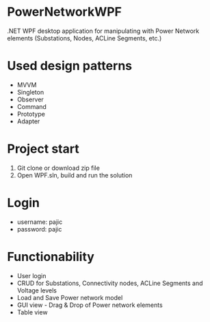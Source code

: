# PowerNetworkWPF
.NET WPF desktop application for manipulating with Power Network elements (Substations, Nodes, ACLine Segments, etc.)

# Used design patterns
- MVVM
- Singleton
- Observer
- Command
- Prototype
- Adapter

# Project start
1. Git clone or download zip file
2. Open WPF.sln, build and run the solution

# Login
- username: pajic
- password: pajic

# Functionability
- User login
- CRUD for Substations, Connectivity nodes, ACLine Segments and Voltage levels
- Load and Save Power network model
- GUI view - Drag & Drop of Power network elements
- Table view
